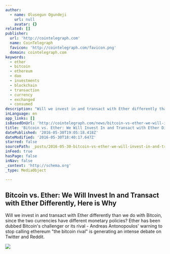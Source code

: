 ```yaml
---
author:
  - name: Olusegun Ogundeji
    url: null
    avatar: {}
related: []
publisher:
  url: 'http://cointelegraph.com'
  name: CoinTelegraph
  favicon: 'http://cointelegraph.com/favicon.png'
  domain: cointelegraph.com
keywords:
  - ether
  - bitcoin
  - ethereum
  - dao
  - investments
  - blockchain
  - transaction
  - currency
  - exchanged
  - consumed
description: "Will we invest in and transact with Ether differently than we do with Bitcoin, since the two currencies have different monetary policies? Ether has been dubbed Bitcoin's challenger or its rival - Andreas Antonopoulos' warning to stop calling ethereum \"the bitcoin rival\" is generating an intense debate on Twitter and Reddit."
inLanguage: en
app_links: []
isBasedOnUrl: 'http://cointelegraph.com/news/bitcoin-vs-ether-we-will-invest-in-and-transact-with-ether-differently-here-is-why'
title: 'Bitcoin vs. Ether: We Will Invest In and Transact with Ether Differently, Here is Why'
datePublished: '2016-05-30T19:05:18.418Z'
dateModified: '2016-05-30T18:40:17.647Z'
starred: false
sourcePath: _posts/2016-05-30-bitcoin-vs-ether-we-will-invest-in-and-transact-with-ether.md
inFeed: true
hasPage: false
inNav: false
_context: 'http://schema.org'
_type: MediaObject

---
```

<article style=""><h1>Bitcoin vs. Ether: We Will Invest In and Transact with Ether Differently, Here is Why</h1><p>Will we invest in and transact with Ether differently than we do with Bitcoin, since the two currencies have different monetary policies? Ether has been dubbed Bitcoin's challenger or its rival - Andreas Antonopoulos' warning to stop calling ethereum "the bitcoin rival" is generating an intense debate on Twitter and Reddit.</p><img src="http://cointelegraph.com/images/725_aHR0cDovL2NvaW50ZWxlZ3JhcGguY29tL3N0b3JhZ2UvdXBsb2Fkcy92aWV3LzI1NDE3NjkxZmUyYTVlNTA4MzhkOTJkNzljNjM5NTc5LmpwZw==.jpg" /></article>